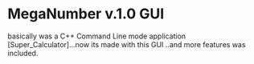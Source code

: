 # MegaNumber v.1.0 GUI
basically was a C++ Command Line mode application [Super_Calculator]...now its made with this GUI ..and more features was included. 
